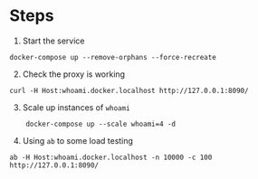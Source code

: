 # Steps

1.  Start the service

```
docker-compose up --remove-orphans --force-recreate
```

2.  Check the proxy is working

```
curl -H Host:whoami.docker.localhost http://127.0.0.1:8090/
```

3.  Scale up instances of `whoami`

```
    docker-compose up --scale whoami=4 -d
```

4.  Using `ab` to some load testing

```
ab -H Host:whoami.docker.localhost -n 10000 -c 100 http://127.0.0.1:8090/
```
